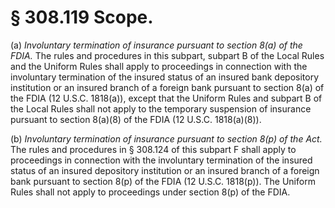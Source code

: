# § 308.119   Scope.

(a) *Involuntary termination of insurance pursuant to section 8(a) of the FDIA.* The rules and procedures in this subpart, subpart B of the Local Rules and the Uniform Rules shall apply to proceedings in connection with the involuntary termination of the insured status of an insured bank depository institution or an insured branch of a foreign bank pursuant to section 8(a) of the FDIA (12 U.S.C. 1818(a)), except that the Uniform Rules and subpart B of the Local Rules shall not apply to the temporary suspension of insurance pursuant to section 8(a)(8) of the FDIA (12 U.S.C. 1818(a)(8)). 


(b) *Involuntary termination of insurance pursuant to section 8(p) of the Act.* The rules and procedures in § 308.124 of this subpart F shall apply to proceedings in connection with the involuntary termination of the insured status of an insured depository institution or an insured branch of a foreign bank pursuant to section 8(p) of the FDIA (12 U.S.C. 1818(p)). The Uniform Rules shall not apply to proceedings under section 8(p) of the FDIA. 




